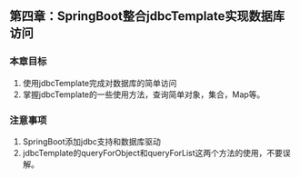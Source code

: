 ## 第四章：SpringBoot整合jdbcTemplate实现数据库访问

### 本章目标
1. 使用jdbcTemplate完成对数据库的简单访问
2. 掌握jdbcTemplate的一些使用方法，查询简单对象，集合，Map等。

### 注意事项
1. SpringBoot添加jdbc支持和数据库驱动
2. jdbcTemplate的queryForObject和queryForList这两个方法的使用，不要误解。

